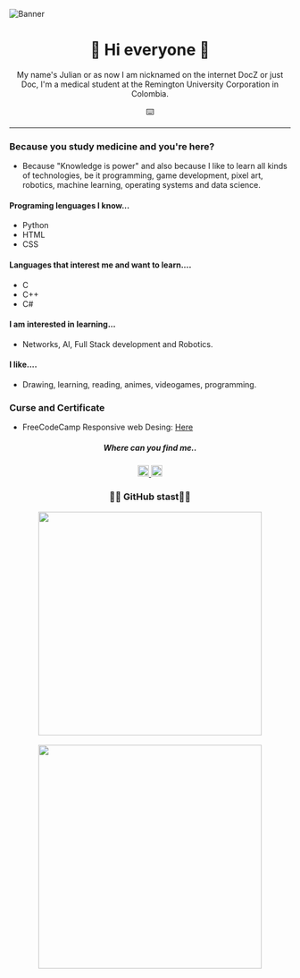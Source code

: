 ![Banner](https://user-images.githubusercontent.com/102930875/186553775-b3ada263-d406-49b9-9cfb-8b015ab9ace2.gif)

<h1 align="center">👋 Hi everyone 👋</h1>
<p align="center">My name's Julian or as now I am nicknamed on the internet DocZ or just Doc, I'm a medical student at the Remington University Corporation in Colombia.</p>
<p align="center">⌨️</p>
<hr>
<div align="left">
<h3>Because you study medicine and you're here?</h3>
<ul>
  <li>Because "Knowledge is power" and also because I like to learn all kinds of technologies, be it programming, game development, pixel art, robotics, machine learning, operating systems and data science.</li>
</ul>

<!--Profile Data-->

<h4>Programing lenguages I know...</h4>
  <ul>
    <li>Python</li>
    <li>HTML</li>
    <li>CSS</li>
  </ul>
 <h4>Languages that interest me and want to learn....</h4>
  <ul>
    <li>C</li>
    <li>C++</li>
    <li>C#</li>
  </ul>
 <h4>I am interested in learning...</h4>
  <ul>
    <li>Networks, AI, Full Stack development and Robotics.</li>
  </ul>
  <h4>I like....</h4>
  <ul>
    <li>Drawing, learning, reading, animes, videogames, programming.</li>
  </ul>
<h3>Curse and Certificate</h3>
<ul>
  <li>FreeCodeCamp Responsive web Desing: <a href="https://www.freecodecamp.org/certification/DoctorZ/responsive-web-design">Here</a></li>
</ul>
<h5 align ="center">Where can you find me..</h5>
<div align="center">
  <a href="https://twitter.com/DocZ_0525">
   <img width="20" src="https://user-images.githubusercontent.com/102930875/185516393-5fea1e0c-9324-4270-8b11-57da3e902c9f.png">
  </a>
  <a href="https://www.instagram.com/julian_almario0525/">
    <img width="20" src="https://user-images.githubusercontent.com/102930875/185516396-8c5054c5-c5ce-4250-aec6-f7b154fd5d57.png"> 
  <a/>
</div>


<!--Stats-->

<h3 align ="center">👨‍💻 GitHub stast👨‍💻</h3>
<div align="center">
  <a href="https://github.com/DoctorZ-0525">
    <img width="400" src="https://github-readme-stats.vercel.app/api?username=DoctorZ-0525&show_icons=true&theme=chartreuse-dark" />
  </a>
  <br>
  <br>
   <a href="https://github.com/DoctorZ-0525">
    <img width="400" src="https://github-readme-stats.vercel.app/api/top-langs/?username=DoctorZ-0525&layout=compact&theme=chartreuse-dark" />
  </a>
</div>

<!--Esto es porque lo quiero hacer asi y me gusta el pixel art y quise utilizarlo aqui al igual que quieria algo bonito para ser diferente, se que es raro pero lo disfruto mientras lo hago-->
